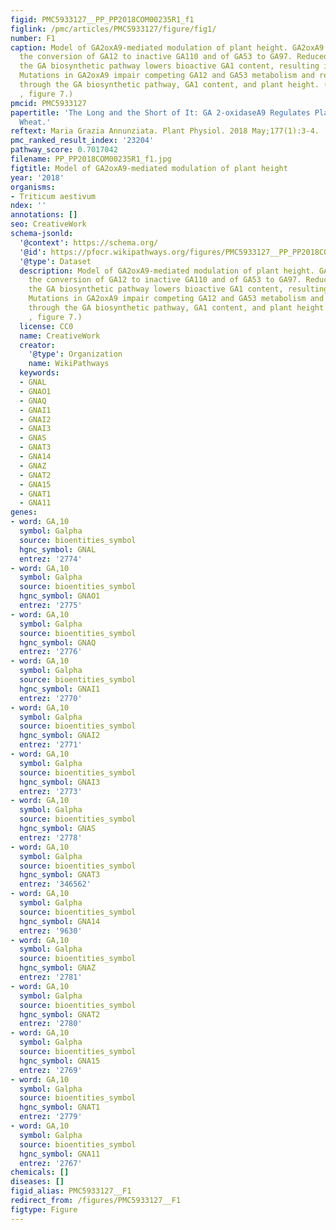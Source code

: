 ```yaml
---
figid: PMC5933127__PP_PP2018COM00235R1_f1
figlink: /pmc/articles/PMC5933127/figure/fig1/
number: F1
caption: Model of GA2oxA9-mediated modulation of plant height. GA2oxA9 stimulates
  the conversion of GA12 to inactive GA110 and of GA53 to GA97. Reduced flux through
  the GA biosynthetic pathway lowers bioactive GA1 content, resulting in semidwarfism.
  Mutations in GA2oxA9 impair competing GA12 and GA53 metabolism and restore flux
  through the GA biosynthetic pathway, GA1 content, and plant height. (Figure from
  , figure 7.)
pmcid: PMC5933127
papertitle: 'The Long and the Short of It: GA 2-oxidaseA9 Regulates Plant Height in
  Wheat.'
reftext: Maria Grazia Annunziata. Plant Physiol. 2018 May;177(1):3-4.
pmc_ranked_result_index: '23204'
pathway_score: 0.7017042
filename: PP_PP2018COM00235R1_f1.jpg
figtitle: Model of GA2oxA9-mediated modulation of plant height
year: '2018'
organisms:
- Triticum aestivum
ndex: ''
annotations: []
seo: CreativeWork
schema-jsonld:
  '@context': https://schema.org/
  '@id': https://pfocr.wikipathways.org/figures/PMC5933127__PP_PP2018COM00235R1_f1.html
  '@type': Dataset
  description: Model of GA2oxA9-mediated modulation of plant height. GA2oxA9 stimulates
    the conversion of GA12 to inactive GA110 and of GA53 to GA97. Reduced flux through
    the GA biosynthetic pathway lowers bioactive GA1 content, resulting in semidwarfism.
    Mutations in GA2oxA9 impair competing GA12 and GA53 metabolism and restore flux
    through the GA biosynthetic pathway, GA1 content, and plant height. (Figure from
    , figure 7.)
  license: CC0
  name: CreativeWork
  creator:
    '@type': Organization
    name: WikiPathways
  keywords:
  - GNAL
  - GNAO1
  - GNAQ
  - GNAI1
  - GNAI2
  - GNAI3
  - GNAS
  - GNAT3
  - GNA14
  - GNAZ
  - GNAT2
  - GNA15
  - GNAT1
  - GNA11
genes:
- word: GA,10
  symbol: Galpha
  source: bioentities_symbol
  hgnc_symbol: GNAL
  entrez: '2774'
- word: GA,10
  symbol: Galpha
  source: bioentities_symbol
  hgnc_symbol: GNAO1
  entrez: '2775'
- word: GA,10
  symbol: Galpha
  source: bioentities_symbol
  hgnc_symbol: GNAQ
  entrez: '2776'
- word: GA,10
  symbol: Galpha
  source: bioentities_symbol
  hgnc_symbol: GNAI1
  entrez: '2770'
- word: GA,10
  symbol: Galpha
  source: bioentities_symbol
  hgnc_symbol: GNAI2
  entrez: '2771'
- word: GA,10
  symbol: Galpha
  source: bioentities_symbol
  hgnc_symbol: GNAI3
  entrez: '2773'
- word: GA,10
  symbol: Galpha
  source: bioentities_symbol
  hgnc_symbol: GNAS
  entrez: '2778'
- word: GA,10
  symbol: Galpha
  source: bioentities_symbol
  hgnc_symbol: GNAT3
  entrez: '346562'
- word: GA,10
  symbol: Galpha
  source: bioentities_symbol
  hgnc_symbol: GNA14
  entrez: '9630'
- word: GA,10
  symbol: Galpha
  source: bioentities_symbol
  hgnc_symbol: GNAZ
  entrez: '2781'
- word: GA,10
  symbol: Galpha
  source: bioentities_symbol
  hgnc_symbol: GNAT2
  entrez: '2780'
- word: GA,10
  symbol: Galpha
  source: bioentities_symbol
  hgnc_symbol: GNA15
  entrez: '2769'
- word: GA,10
  symbol: Galpha
  source: bioentities_symbol
  hgnc_symbol: GNAT1
  entrez: '2779'
- word: GA,10
  symbol: Galpha
  source: bioentities_symbol
  hgnc_symbol: GNA11
  entrez: '2767'
chemicals: []
diseases: []
figid_alias: PMC5933127__F1
redirect_from: /figures/PMC5933127__F1
figtype: Figure
---
```

